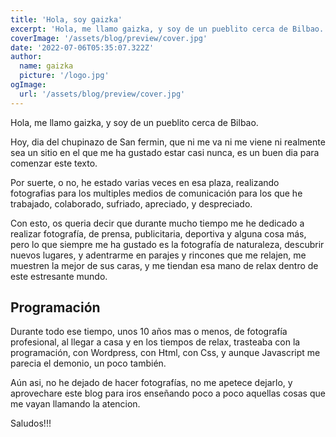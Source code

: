 ```yaml
---
title: 'Hola, soy gaizka'
excerpt: 'Hola, me llamo gaizka, y soy de un pueblito cerca de Bilbao.'
coverImage: '/assets/blog/preview/cover.jpg'
date: '2022-07-06T05:35:07.322Z'
author:
  name: gaizka 
  picture: '/logo.jpg'
ogImage:
  url: '/assets/blog/preview/cover.jpg'
---
```


Hola, me llamo gaizka, y soy de un pueblito cerca de Bilbao.

Hoy, dia del chupinazo de San fermin, que ni me va ni me viene ni realmente sea un sitio en el que me ha gustado estar casi nunca, es un buen dia para comenzar este texto.

Por suerte, o no, he estado varias veces en esa plaza, realizando fotografias para los multiples medios de comunicación para los que he trabajado, colaborado, sufriado, apreciado, y despreciado.

Con esto, os queria decir que durante mucho tiempo me he dedicado a realizar fotografía, de prensa, publicitaria, deportiva y alguna cosa más, pero lo que siempre me ha gustado es la fotografía de naturaleza, descubrir nuevos lugares, y adentrarme en parajes y rincones que me relajen, me muestren la mejor de sus caras, y me tiendan esa mano de relax dentro de este estresante mundo.

## Programación

Durante todo ese tiempo, unos 10 años mas o menos, de fotografía profesional, al llegar a casa y en los tiempos de relax, trasteaba con la programación, con Wordpress, con Html, con Css, y aunque Javascript me parecia el demonio, un poco también.

Aún asi, no he dejado de hacer fotografías, no me apetece dejarlo, y aprovechare este blog para iros enseñando poco a poco aquellas cosas que me vayan llamando la atencion. 

Saludos!!!